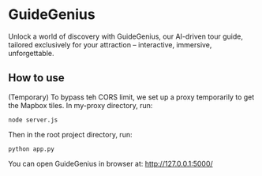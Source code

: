 # GuideGenius
Unlock a world of discovery with GuideGenius, our AI-driven tour guide, tailored exclusively for your attraction – interactive, immersive, unforgettable.

## How to use
(Temporary) To bypass teh CORS limit, we set up a proxy temporarily to get the Mapbox tiles. In my-proxy directory, run:
```
node server.js
```
Then in the root project directory, run:
```
python app.py
```
You can open GuideGenius in browser at: http://127.0.0.1:5000/
